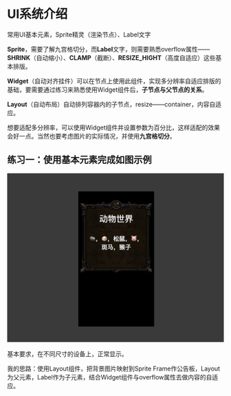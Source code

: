 # UI系统介绍
常用UI基本元素，Sprite精灵（渲染节点）、Label文字

**Sprite**，需要了解九宫格切分，而**Label**文字，则需要熟悉overflow属性——**SHRINK**（自动缩小）、**CLAMP**（截断）、**RESIZE_HIGHT**（高度自适应）这些基本排版。

**Widget**（自动对齐挂件）可以在节点上使用此组件，实现多分辨率自适应排版的基础，要需要通过练习来熟悉使用Widget组件后，**子节点与父节点的关系**。

**Layout**（自动布局）自动排列容器内的子节点，resize——container，内容自适应。

想要适配多分辨率，可以使用Widget组件并设置参数为百分比，这样适配的效果会好一点。当然也要考虑图片的实际情况，并使用**九宫格切分**。

## 练习一：使用基本元素完成如图示例

![practice_01_demo](https://github.com/Here21/Cocos-way/blob/master/gif/practice_01.gif)

基本要求，在不同尺寸的设备上，正常显示。

我的思路：使用Layout组件，把背景图片映射到Sprite Frame作公告板，Layout为父元素，Label作为子元素，结合Widget组件与overflow属性去做内容的自适应。


